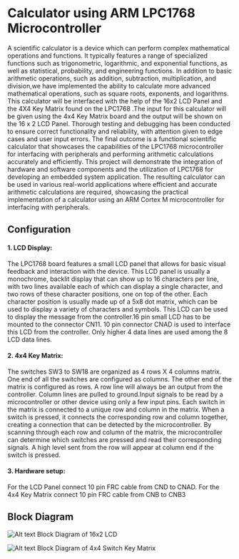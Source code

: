
# Calculator using ARM LPC1768 Microcontroller

A scientific calculator is a device which can perform complex mathematical operations and functions. It typically features a range of specialized functions such as trigonometric, logarithmic, and exponential functions, as well as statistical, probability, and engineering functions.
In addition to basic arithmetic operations, such as addition, subtraction, multiplication, and division,we have implemented the ability to calculate more advanced mathematical operations, such as square roots, exponents, and logarithms.
This calculator will be interfaced with the help of the 16x2 LCD Panel and the 4X4 Key Matrix found on the LPC1768 .The input for this calculator will be given using the 4x4 Key Matrix board and the output will be shown on the 16 x 2 LCD Panel.
Thorough testing and debugging has been conducted to ensure correct functionality and reliability, with attention given to edge cases and user input errors. The final outcome is a functional scientific calculator that showcases the capabilities of the LPC1768 microcontroller for interfacing with peripherals and performing arithmetic calculations accurately and efficiently.
This project will demonstrate the integration of hardware and software components and the utilization of LPC1768 for developing an embedded system application. The resulting calculator can be used in various real-world applications where efficient and accurate arithmetic calculations are required, showcasing the practical implementation of a calculator using an ARM Cortex M microcontroller for interfacing with peripherals.


## Configuration

#### 1. LCD Display:
The LPC1768 board features a small LCD panel that allows for basic visual feedback and interaction with the device. This LCD panel is usually a monochrome, backlit display that can show up to 16 characters per line, with two lines available each of which can display a single character, and two rows of these character positions, one on top of the other. Each character position is usually made up of a 5x8 dot matrix, which can be used to display a variety of characters and symbols.
This LCD can be used to display the message from the controller.16 pin small LCD has to be mounted to the connector CN11. 10 pin connector CNAD is used to interface this LCD from the controller. Only higher 4 data lines are used among the 8 LCD data lines.


#### 2. 4x4 Key Matrix:
The switches SW3 to SW18 are organized as 4 rows X 4 columns matrix. One end of all the switches are configured as columns. The other end of the matrix is configured as rows. A row line will always be an output from the controller. Column lines are pulled to ground.Input signals to be read by a microcontroller or other device using only a few input pins.
Each switch in the matrix is connected to a unique row and column in the matrix. When a switch is pressed, it connects the corresponding row and column together, creating a connection that can be detected by the microcontroller. By scanning through each row and column of the matrix, the microcontroller can determine which switches are pressed and read their corresponding signals.
A high level sent from the row will appear at column end if the switch is pressed.

#### 3. Hardware setup:
For the LCD Panel connect 10 pin FRC cable from CND to CNAD. For the 4x4 Key Matrix connect 10 pin FRC cable from CNB to CNB3


## Block Diagram
![Alt text](https://www.exploreembedded.com/wiki/images/b/b8/LPC1768_4bit_LCD.PNG)
Block Diagram of 16x2 LCD

![Alt text]([https://www.exploreembedded.com/wiki/images/b/b8/LPC1768_4bit_LCD.PNG](https://www.researchgate.net/publication/285925465/figure/fig4/AS:388522428125195@1469642373886/Arrangement-of-Keys-for-4x4-Keypad-matrix.png))
Block Diagram of 4x4 Switch Key Matrix


